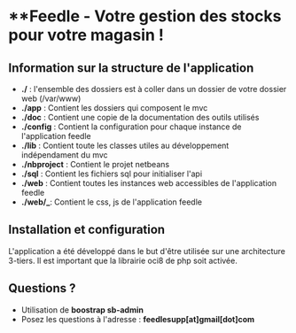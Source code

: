 **Feedle -  Votre gestion des stocks pour votre magasin !
==================================================

Information sur la structure de l'application
---------------------------------------------

- **./** : l'ensemble des dossiers est à coller dans un dossier de votre dossier web (/var/www)
- **./app** : Contient les dossiers qui composent le mvc
- **./doc** : Contient une copie de la documentation des outils utilisés
- **./config** : Contient la configuration pour chaque instance de l'application feedle
- **./lib** : Contient toute les classes utiles au développement indépendament du mvc
- **./nbproject** : Contient le projet netbeans
- **./sql** : Contient les fichiers sql pour initialiser l'api
- **./web** : Contient toutes les instances web accessibles de l'application feedle
- **./web/_**: Contient le css, js de l'application feedle

Installation et configuration
------------------------------

L'application a été développé dans le but d'être utilisée sur une architecture 3-tiers.
Il est important que la librairie oci8 de php soit activée.

Questions ?
------------------------------
- Utilisation de **boostrap sb-admin**
- Posez les questions à l'adresse : **feedlesupp[at]gmail[dot]com**
